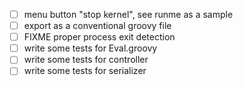 - [ ] menu button "stop kernel", see runme as a sample
- [ ] export as a conventional groovy file
- [ ] FIXME proper process exit detection
- [ ] write some tests for Eval.groovy
- [ ] write some tests for controller
- [ ] write some tests for serializer